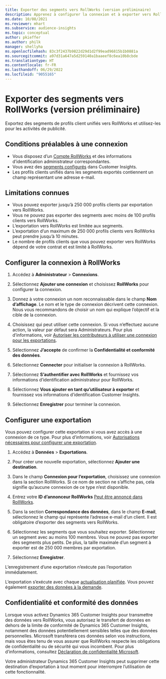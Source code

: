 ```yaml
---
title: Exporter des segments vers RollWorks (version préliminaire)
description: Apprenez à configurer la connexion et à exporter vers RollWorks.
ms.date: 10/08/2021
ms.reviewer: mhart
ms.subservice: audience-insights
ms.topic: conceptual
author: pkieffer
ms.author: philk
manager: shellyha
ms.openlocfilehash: 83c3f2437b9822d29d1d2f99ead96815b1b0881a
ms.sourcegitcommit: a97d31a647a5d259140a1baaeef8c6ea10b8cbde
ms.translationtype: HT
ms.contentlocale: fr-FR
ms.lasthandoff: 06/29/2022
ms.locfileid: "9055165"
---
```

# <a name="export-segments-to-rollworks-preview"></a>Exporter des segments vers RollWorks (version préliminaire)

Exportez des segments de profils client unifiés vers RollWorks et utilisez-les pour les activités de publicité. 

## <a name="prerequisites-for-a-connection"></a>Conditions préalables à une connexion

-   Vous disposez d’un [Compte RollWorks](https://www.rollworks.com/) et des informations d’identification administrateur correspondantes.
-   Vous avez des [segments configurés](segments.md) dans Customer Insights.
-   Les profils clients unifiés dans les segments exportés contiennent un champ représentant une adresse e-mail.

## <a name="known-limitations"></a>Limitations connues

- Vous pouvez exporter jusqu’à 250 000 profils clients par exportation vers RollWorks.
- Vous ne pouvez pas exporter des segments avec moins de 100 profils clients vers RollWorks. 
- L’exportation vers RollWorks est limitée aux segments.
- L’exportation d’un maximum de 250 000 profils clients vers RollWorks peut prendre jusqu’à 10 minutes. 
- Le nombre de profils clients que vous pouvez exporter vers RollWorks dépend de votre contrat et est limité à RollWorks.

## <a name="set-up-connection-to-rollworks"></a>Configurer la connexion à RollWorks

1. Accédez à **Administrateur** > **Connexions**.

1. Sélectionnez **Ajouter une connexion** et choisissez **RollWorks** pour configurer la connexion.

1. Donnez à votre connexion un nom reconnaissable dans le champ **Nom d’affichage**. Le nom et le type de connexion décrivent cette connexion. Nous vous recommandons de choisir un nom qui explique l’objectif et la cible de la connexion.

1. Choisissez qui peut utiliser cette connexion. Si vous n’effectuez aucune action, la valeur par défaut sera Administrateurs. Pour plus d’informations, voir [Autoriser les contributeurs à utiliser une connexion pour les exportations](connections.md#allow-contributors-to-use-a-connection-for-exports).

1. Sélectionnez **J’accepte** de confirmer la **Confidentialité et conformité des données**.

1. Sélectionnez **Connecter** pour initialiser la connexion à RollWorks.

1. Sélectionnez **S’authentifier avec RollWorks** et fournissez vos informations d’identification administrateur pour RollWorks.

1. Sélectionnez **Vous ajouter en tant qu’utilisateur à exporter** et fournissez vos informations d’identification Customer Insights.

1. Sélectionnez **Enregistrer** pour terminer la connexion.

## <a name="configure-an-export"></a>Configurer une exportation

Vous pouvez configurer cette exportation si vous avez accès à une connexion de ce type. Pour plus d’informations, voir [Autorisations nécessaires pour configurer une exportation](export-destinations.md#set-up-a-new-export).

1. Accédez à **Données** > **Exportations**.

1. Pour créer une nouvelle exportation, sélectionnez **Ajouter une destination**.

1. Dans le champ **Connexion pour l’exportation**, choisissez une connexion dans la section RollWorks. Si ce nom de section ne s’affiche pas, cela signifie qu’aucune connexion de ce type n’est disponible.

1. Entrez votre **ID d’annonceur RollWorks** [Peut être annoncé dans RollWorks](https://help.adroll.com/hc/articles/212011838-Advertiser-Profiles).

1. Dans la section **Correspondance des données**, dans le champ **E-mail**, sélectionnez le champ qui représente l’adresse e-mail d’un client. Il est obligatoire d’exporter des segments vers RollWorks.

1. Sélectionnez les segments que vous souhaitez exporter. Sélectionnez un segment avec au moins 100 membres. Vous ne pouvez pas exporter des segments plus petits. De plus, la taille maximale d’un segment à exporter est de 250 000 membres par exportation. 

1. Sélectionnez **Enregistrer**.

L’enregistrement d’une exportation n’exécute pas l’exportation immédiatement.

L’exportation s’exécute avec chaque [actualisation planifiée](system.md#schedule-tab). Vous pouvez également [exporter des données à la demande](export-destinations.md#run-exports-on-demand). 


## <a name="data-privacy-and-compliance"></a>Confidentialité et conformité des données

Lorsque vous activez Dynamics 365 Customer Insights pour transmettre des données vers RollWorks, vous autorisez le transfert de données en dehors de la limite de conformité de Dynamics 365 Customer Insights, notamment des données potentiellement sensibles telles que des données personnelles. Microsoft transférera ces données selon vos instructions, mais vous êtes tenu de vous assurer que RollWorks respecte les obligations de confidentialité ou de sécurité qui vous incombent. Pour plus d’informations, consultez [Déclaration de confidentialité Microsoft](https://go.microsoft.com/fwlink/?linkid=396732).

Votre administrateur Dynamics 365 Customer Insights peut supprimer cette destination d’exportation à tout moment pour interrompre l’utilisation de cette fonctionnalité.
